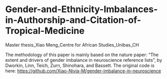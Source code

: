# Gender-and-Ethnicity-Imbalances-in-Authorship-and-Citation-of-Tropical-Medicine

Master thesis_Xiao Meng_Centre for African Studies_Unibas_CH

The methodology of this paper is mainly based on the nature paper: “The extent and drivers of gender imbalance in neuroscience reference lists”, by Dworkin, Linn, Teich, Zurn, Shinohara, and Bassett.
The original code is here: https://github.com/Xiao-Nivia-M/gender-imbalance-in-neuroscience
